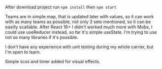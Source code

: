 After download project run 
```npm install``` then 
```npm start```

Teams are in simple map, that is updated later with values, so it can work with as many teams as possible, not only 3 sets mentioned, so it can be easilly scallable.
After React 16+ I didn't worked much more with Mobx, I could use useReducer instead, so far it's simple useState. I'm trying to use not so many libraries if it's possible.

I don't have any experience with unit testing during my whole carrier, but I'm open to learn.

Simple scss and timer added for visual effects.